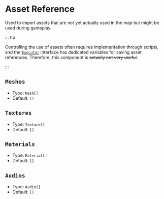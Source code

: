 # Asset Reference

Used to import assets that are not yet actually used in the map but might be used during gameplay.

::: tip

Controlling the use of assets often requires implementation through scripts, and the [`Executor`](../item/executor#Variables) interface has dedicated variables for saving asset references. Therefore, this component is ~~actually not very useful~~.

:::

## `Meshes`

- Type: `Mesh[]`
- Default: `[]`

## `Textures`

- Type: `Texture[]`
- Default: `[]`

## `Materials`

- Type: `Material[]`
- Default: `[]`

## `Audios`

- Type: `Audio[]`
- Default: `[]`
